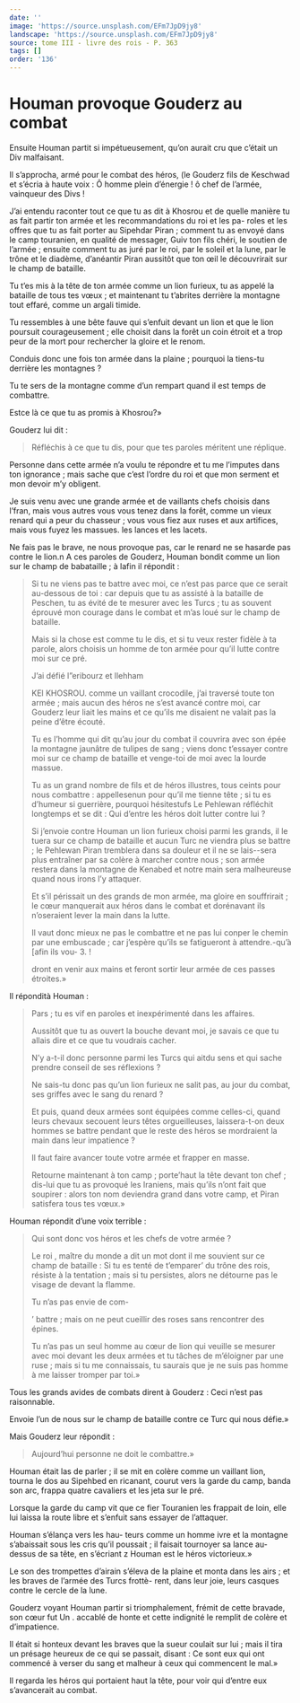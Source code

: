 ```yaml
---
date: ''
image: 'https://source.unsplash.com/EFm7JpD9jy8'
landscape: 'https://source.unsplash.com/EFm7JpD9jy8'
source: tome III - livre des rois - P. 363
tags: []
order: '136'
---
```


# Houman provoque Gouderz au combat

Ensuite Houman partit si impétueusement, qu’on aurait cru que c’était un Div malfaisant.

Il s’approcha, armé pour le combat des héros, (le Gouderz fils de Keschwad et s’écria à haute voix : Ô homme plein d’énergie ! ô chef de l’armée, vainqueur des Divs !

J’ai entendu raconter tout ce que tu as dit à Khosrou et de quelle manière tu as fait partir ton armée et les recommandations du roi et les pa- roles et les offres que tu as fait porter au Sipehdar Piran ; comment tu as envoyé dans le camp touranien, en qualité de messager, Guiv ton fils chéri, le soutien de l’armée ; ensuite comment tu as juré par le roi, par le soleil et la lune, par le trône et le diadème, d’anéantir Piran aussitôt que ton œil le découvrirait sur le champ de bataille.

Tu t’es mis à la tête de ton armée comme un lion furieux, tu as appelé la bataille de tous tes vœux ; et maintenant tu t’abrites derrière la montagne tout effaré, comme un argali timide.

Tu ressembles à une bête fauve qui s’enfuit devant un lion et que le lion poursuit courageusement ; elle choisit dans la forêt un coin étroit et a trop peur de la mort pour rechercher la gloire et le renom.

Conduis donc une fois ton armée dans la plaine ; pourquoi la tiens-tu derrière les montagnes ?

Tu te sers de la montagne comme d’un rempart quand il est temps de combattre.

Estce là ce que tu as promis à Khosrou?»

Gouderz lui dit :

> Réfléchis à ce que tu dis, pour que tes paroles méritent une réplique.

Personne dans cette armée n’a voulu te répondre et tu me l’imputes dans ton ignorance ; mais sache que c’est l’ordre du roi et que mon serment et mon devoir m’y obligent.

Je suis venu avec une grande armée et de vaillants chefs choisis dans l’fran, mais vous autres vous vous tenez dans la forêt, comme un vieux renard qui a peur du chasseur ; vous vous fiez aux ruses et aux artifices, mais vous fuyez les massues. les lances et les lacets.

Ne fais pas le brave, ne nous provoque pas, car le renard ne se hasarde pas contre le lion.n A ces paroles de Gouderz, Houman bondit comme un lion sur le champ de babataille ; à lafin il répondit :

> Si tu ne viens pas te battre avec moi, ce n’est pas parce que ce serait au-dessous de toi : car depuis que tu as assisté à la bataille de Peschen, tu as évité de te mesurer avec les Turcs ; tu as souvent éprouvé mon courage dans le combat et m’as loué sur le champ de bataille.
>
> Mais si la chose est comme tu le dis, et si tu veux rester fidèle à ta parole, alors choisis un homme de ton armée pour qu’il lutte contre moi sur ce pré.
>
> J’ai défié l”eribourz et llehham
>
> KEl KHOSROU. comme un vaillant crocodile, j’ai traversé toute ton armée ; mais aucun des héros ne s’est avancé contre moi, car Gouderz leur liait les mains et ce qu’ils me disaient ne valait pas la peine d’être écouté.
>
> Tu es l’homme qui dit qu’au jour du combat il couvrira avec son épée la montagne jaunâtre de tulipes de sang ; viens donc t’essayer contre moi sur ce champ de bataille et venge-toi de moi avec la lourde massue.
>
> Tu as un grand nombre de fils et de héros illustres, tous ceints pour nous combattre : appellesenun pour qu’il me tienne tête ; si tu es d’humeur si guerrière, pourquoi hésitestufs Le Pehlewan réfléchit longtemps et se dit : Qui d’entre les héros doit lutter contre lui ?
>
> Si j’envoie contre Houman un lion furieux choisi parmi les grands, il le tuera sur ce champ de bataille et aucun Turc ne viendra plus se battre ; le Pehlewan Piran tremblera dans sa douleur et il ne se lais--sera plus entraîner par sa colère à marcher contre nous ; son armée restera dans la montagne de Kenabed et notre main sera malheureuse quand nous irons l’y attaquer.
>
> Et s’il périssait un des grands de mon armée, ma gloire en souffrirait ; le cœur manquerait aux héros dans le combat et dorénavant ils n’oseraient lever la main dans la lutte.
>
> Il vaut donc mieux ne pas le combattre et ne pas lui conper le chemin par une embuscade ; car j’espère qu’ils se fatigueront à attendre.-qu’à [afin ils vou- 3. !
>
> dront en venir aux mains et feront sortir leur armée de ces passes étroites.»

Il répondità Houman :

> Pars ; tu es vif en paroles et inexpérimenté dans les affaires.
>
> Aussitôt que tu as ouvert la bouche devant moi, je savais ce que tu allais dire et ce que tu voudrais cacher.
>
> N’y a-t-il donc personne parmi les Turcs qui aitdu sens et qui sache prendre conseil de ses réflexions ?
>
> Ne sais-tu donc pas qu’un lion furieux ne salit pas, au jour du combat, ses griffes avec le sang du renard ?
>
> Et puis, quand deux armées sont équipées comme celles-ci, quand leurs chevaux secouent leurs têtes orgueilleuses, laissera-t-on deux hommes se battre pendant que le reste des héros se mordraient la main dans leur impatience ?
>
> Il faut faire avancer toute votre armée et frapper en masse.
>
> Retourne maintenant à ton camp ; porte’haut la tête devant ton chef ; dis-lui que tu as provoqué les Iraniens, mais qu’ils n’ont fait que soupirer : alors ton nom deviendra grand dans votre camp, et Piran satisfera tous tes vœux.»

Houman répondit d’une voix terrible :

> Qui sont donc vos héros et les chefs de votre armée ?
>
> Le roi
, maître du monde a dit un mot dont il me souvient sur ce champ de bataille : Si tu es tenté de t’emparer’ du trône des rois, résiste à la tentation ; mais si tu persistes, alors ne détourne pas le visage de devant la flamme.
>
> Tu n’as pas envie de com-
>
> ’ battre ; mais on ne peut cueillir des roses sans rencontrer des épines.
>
> Tu n’as pas un seul homme au cœur de lion qui veuille se mesurer avec moi devant les deux armées et tu tâches de m’éloigner par une ruse ; mais si tu me connaissais, tu saurais que je ne suis pas homme à me laisser tromper par toi.»

Tous les grands avides de combats dirent à Gouderz : Ceci n’est pas raisonnable.

Envoie l’un de nous sur le champ de bataille contre ce Turc qui nous défie.»

Mais Gouderz leur répondit :

> Aujourd’hui personne ne doit le combattre.»

Houman était las de parler ; il se mit en colère comme un vaillant lion, tourna le dos au Sipehbed en ricanant, courut vers la garde du camp, banda son arc, frappa quatre cavaliers et les jeta sur le pré.

Lorsque la garde du camp vit que ce fier Touranien les frappait de loin, elle lui laissa la route libre et s’enfuit sans essayer de l’attaquer.

Houman s’élança vers les hau-
teurs comme un homme ivre et la montagne s’abaissait sous les cris qu’il poussait ; il faisait tournoyer sa lance au-dessus de sa tête, en s’écriant z Houman est le héros victorieux.»

Le son des trompettes d’airain s’éleva de la plaine et monta dans les airs ; et les braves de l’armée des Turcs frottè-
rent, dans leur joie, leurs casques contre le cercle de la lune.

Gouderz voyant Houman partir si triomphalement, frémit de cette bravade, son cœur fut Un . 
 accablé de honte et cette indignité le remplit de colère et d’impatience.

Il était si honteux devant les braves que la sueur coulait sur lui ; mais il tira un présage heureux de ce qui se passait, disant : Ce sont eux qui ont commencé à verser du sang et malheur à ceux qui commencent le mal.»

Il regarda les héros qui portaient haut la tête, pour voir qui d’entre eux s’avancerait au combat.
